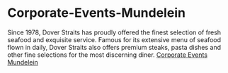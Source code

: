 Corporate-Events-Mundelein
==========================

Since 1978, Dover Straits has proudly offered the finest selection of fresh seafood and exquisite service. Famous for its extensive menu of seafood flown in daily, Dover Straits also offers premium steaks, pasta dishes and other fine selections for the most discerning diner. <a href="http://www.doverstraits.com/">Corporate Events Mundelein</a>
